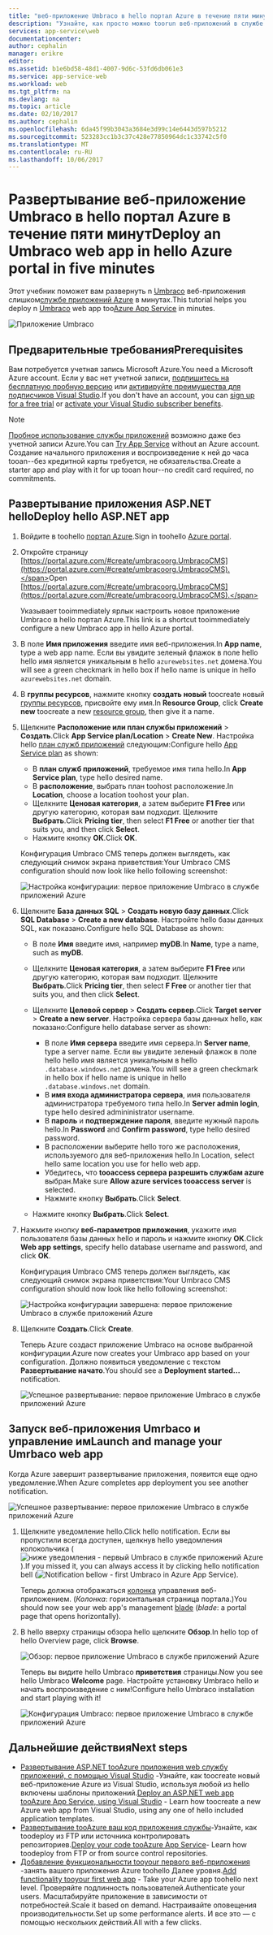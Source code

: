 ```yaml
---
title: "веб-приложение Umbraco в hello портал Azure в течение пяти минут aaaDeploy | Документы Microsoft"
description: "Узнайте, как просто можно toorun веб-приложений в службе приложений путем развертывания пример приложения ASP.NET. Кроме того, вы сможете быстро просмотреть результаты."
services: app-service\web
documentationcenter: 
author: cephalin
manager: erikre
editor: 
ms.assetid: b1e6bd58-48d1-4007-9d6c-53fd6db061e3
ms.service: app-service-web
ms.workload: web
ms.tgt_pltfrm: na
ms.devlang: na
ms.topic: article
ms.date: 02/10/2017
ms.author: cephalin
ms.openlocfilehash: 6da45f99b3043a3684e3d99c14e6443d597b5212
ms.sourcegitcommit: 523283cc1b3c37c428e77850964dc1c33742c5f0
ms.translationtype: MT
ms.contentlocale: ru-RU
ms.lasthandoff: 10/06/2017
---
```

# <a name="deploy-an-umbraco-web-app-in-hello-azure-portal-in-five-minutes"></a><span data-ttu-id="d9b11-104">Развертывание веб-приложение Umbraco в hello портал Azure в течение пяти минут</span><span class="sxs-lookup"><span data-stu-id="d9b11-104">Deploy an Umbraco web app in hello Azure portal in five minutes</span></span>

<span data-ttu-id="d9b11-105">Этот учебник поможет вам развернуть n [Umbraco](https://our.umbraco.org/) веб-приложения слишком[службе приложений Azure](../app-service/app-service-value-prop-what-is.md) в минутах.</span><span class="sxs-lookup"><span data-stu-id="d9b11-105">This tutorial helps you deploy n [Umbraco](https://our.umbraco.org/) web app too[Azure App Service](../app-service/app-service-value-prop-what-is.md) in minutes.</span></span>

![Приложение Umbraco](./media/app-service-web-get-started-dotnet-portal/defaultpage.png)

## <a name="prerequisites"></a><span data-ttu-id="d9b11-107">Предварительные требования</span><span class="sxs-lookup"><span data-stu-id="d9b11-107">Prerequisites</span></span>
<span data-ttu-id="d9b11-108">Вам потребуется учетная запись Microsoft Azure.</span><span class="sxs-lookup"><span data-stu-id="d9b11-108">You need a Microsoft Azure account.</span></span> <span data-ttu-id="d9b11-109">Если у вас нет учетной записи, [подпишитесь на бесплатную пробную версию](https://azure.microsoft.com/pricing/free-trial/?WT.mc_id=A261C142F) или [активируйте преимущества для подписчиков Visual Studio](https://azure.microsoft.com/pricing/member-offers/msdn-benefits-details/?WT.mc_id=A261C142F).</span><span class="sxs-lookup"><span data-stu-id="d9b11-109">If you don't have an account, you can [sign up for a free trial](https://azure.microsoft.com/pricing/free-trial/?WT.mc_id=A261C142F) or [activate your Visual Studio subscriber benefits](https://azure.microsoft.com/pricing/member-offers/msdn-benefits-details/?WT.mc_id=A261C142F).</span></span>

> [!NOTE]
> <span data-ttu-id="d9b11-110">[Пробное использование службы приложений](https://azure.microsoft.com/try/app-service/) возможно даже без учетной записи Azure.</span><span class="sxs-lookup"><span data-stu-id="d9b11-110">You can [Try App Service](https://azure.microsoft.com/try/app-service/) without an Azure account.</span></span> <span data-ttu-id="d9b11-111">Создание начального приложения и воспроизведение к ней до часа tooan--без кредитной карты требуется, не обязательства.</span><span class="sxs-lookup"><span data-stu-id="d9b11-111">Create a starter app and play with it for up tooan hour--no credit card required, no commitments.</span></span>
> 
> 

## <a name="deploy-hello-aspnet-app"></a><span data-ttu-id="d9b11-112">Развертывание приложения ASP.NET hello</span><span class="sxs-lookup"><span data-stu-id="d9b11-112">Deploy hello ASP.NET app</span></span>
1. <span data-ttu-id="d9b11-113">Войдите в toohello [портал Azure](https://portal.azure.com).</span><span class="sxs-lookup"><span data-stu-id="d9b11-113">Sign in toohello [Azure portal](https://portal.azure.com).</span></span>

2. <span data-ttu-id="d9b11-114">Откройте страницу [https://portal.azure.com/#create/umbracoorg.UmbracoCMS](https://portal.azure.com/#create/umbracoorg.UmbracoCMS).</span><span class="sxs-lookup"><span data-stu-id="d9b11-114">Open [https://portal.azure.com/#create/umbracoorg.UmbracoCMS](https://portal.azure.com/#create/umbracoorg.UmbracoCMS).</span></span>

    <span data-ttu-id="d9b11-115">Указывает tooimmediately ярлык настроить новое приложение Umbraco в hello портал Azure.</span><span class="sxs-lookup"><span data-stu-id="d9b11-115">This link is a shortcut tooimmediately configure a new Umbraco app in hello Azure portal.</span></span>

3. <span data-ttu-id="d9b11-116">В поле **Имя приложения** введите имя веб-приложения.</span><span class="sxs-lookup"><span data-stu-id="d9b11-116">In **App name**, type a web app name.</span></span> <span data-ttu-id="d9b11-117">Если вы увидите зеленый флажок в поле hello hello имя является уникальным в hello `azurewebsites.net` домена.</span><span class="sxs-lookup"><span data-stu-id="d9b11-117">You will see a green checkmark in hello box if hello name is unique in hello `azurewebsites.net` domain.</span></span>
   
5. <span data-ttu-id="d9b11-118">В **группы ресурсов**, нажмите кнопку **создать новый** toocreate новый [группы ресурсов](../azure-resource-manager/resource-group-overview.md), присвойте ему имя.</span><span class="sxs-lookup"><span data-stu-id="d9b11-118">In **Resource Group**, click **Create new** toocreate a new [resource group](../azure-resource-manager/resource-group-overview.md), then give it a name.</span></span>

7. <span data-ttu-id="d9b11-119">Щелкните **Расположение или план службы приложений** > **Создать**.</span><span class="sxs-lookup"><span data-stu-id="d9b11-119">Click **App Service plan/Location** > **Create New**.</span></span> <span data-ttu-id="d9b11-120">Настройка hello [план служб приложений](../app-service/azure-web-sites-web-hosting-plans-in-depth-overview.md) следующим:</span><span class="sxs-lookup"><span data-stu-id="d9b11-120">Configure hello [App Service plan](../app-service/azure-web-sites-web-hosting-plans-in-depth-overview.md) as shown:</span></span>

    - <span data-ttu-id="d9b11-121">В **план служб приложений**, требуемое имя типа hello.</span><span class="sxs-lookup"><span data-stu-id="d9b11-121">In **App Service plan**, type hello desired name.</span></span>
    - <span data-ttu-id="d9b11-122">В **расположение**, выбрать план toohost расположение.</span><span class="sxs-lookup"><span data-stu-id="d9b11-122">In **Location**, choose a location toohost your plan.</span></span>
    - <span data-ttu-id="d9b11-123">Щелкните **Ценовая категория**, а затем выберите **F1 Free** или другую категорию, которая вам подходит. Щелкните **Выбрать**.</span><span class="sxs-lookup"><span data-stu-id="d9b11-123">Click **Pricing tier**, then select **F1 Free** or another tier that suits you, and then click **Select**.</span></span>
    - <span data-ttu-id="d9b11-124">Нажмите кнопку **ОК**.</span><span class="sxs-lookup"><span data-stu-id="d9b11-124">Click **OK**.</span></span>

    <span data-ttu-id="d9b11-125">Конфигурация Umbraco CMS теперь должен выглядеть, как следующий снимок экрана приветствия:</span><span class="sxs-lookup"><span data-stu-id="d9b11-125">Your Umbraco CMS configuration should now look like hello following screenshot:</span></span>

    ![Настройка конфигурации: первое приложение Umbraco в службе приложений Azure](./media/app-service-web-get-started-dotnet-portal/configure-in-progress.png)

12. <span data-ttu-id="d9b11-127">Щелкните **База данных SQL** > **Создать новую базу данных**.</span><span class="sxs-lookup"><span data-stu-id="d9b11-127">Click **SQL Database** > **Create a new database**.</span></span> <span data-ttu-id="d9b11-128">Настройте hello базы данных SQL, как показано.</span><span class="sxs-lookup"><span data-stu-id="d9b11-128">Configure hello SQL Database as shown:</span></span>

    - <span data-ttu-id="d9b11-129">В поле **Имя** введите имя, например **myDB**.</span><span class="sxs-lookup"><span data-stu-id="d9b11-129">In **Name**, type a name, such as **myDB**.</span></span>
    - <span data-ttu-id="d9b11-130">Щелкните **Ценовая категория**, а затем выберите **F1 Free** или другую категорию, которая вам подходит. Щелкните **Выбрать**.</span><span class="sxs-lookup"><span data-stu-id="d9b11-130">Click **Pricing tier**, then select **F Free** or another tier that suits you, and then click **Select**.</span></span>
    - <span data-ttu-id="d9b11-131">Щелкните **Целевой сервер** > **Создать сервер**.</span><span class="sxs-lookup"><span data-stu-id="d9b11-131">Click **Target server** > **Create a new server**.</span></span> <span data-ttu-id="d9b11-132">Настройка сервера базы данных hello, как показано:</span><span class="sxs-lookup"><span data-stu-id="d9b11-132">Configure hello database server as shown:</span></span>

        - <span data-ttu-id="d9b11-133">В поле **Имя сервера** введите имя сервера.</span><span class="sxs-lookup"><span data-stu-id="d9b11-133">In **Server name**, type a server name.</span></span> <span data-ttu-id="d9b11-134">Если вы увидите зеленый флажок в поле hello hello имя является уникальным в hello `.database.windows.net` домена.</span><span class="sxs-lookup"><span data-stu-id="d9b11-134">You will see a green checkmark in hello box if hello name is unique in hello `.database.windows.net` domain.</span></span>
        - <span data-ttu-id="d9b11-135">В **имя входа администратора сервера**, имя пользователя администратора требуемого типа hello.</span><span class="sxs-lookup"><span data-stu-id="d9b11-135">In **Server admin login**, type hello desired admininistrator username.</span></span>
        - <span data-ttu-id="d9b11-136">В **пароль** и **подтверждение пароля**, введите нужный пароль hello.</span><span class="sxs-lookup"><span data-stu-id="d9b11-136">In **Password** and **Confirm password**, type hello desired password.</span></span>
        - <span data-ttu-id="d9b11-137">В расположении выберите hello того же расположения, используемого для веб-приложения hello.</span><span class="sxs-lookup"><span data-stu-id="d9b11-137">In Location, select hello same location you use for hello web app.</span></span>
        - <span data-ttu-id="d9b11-138">Убедитесь, что **tooaccess сервера разрешить службам azure** выбран.</span><span class="sxs-lookup"><span data-stu-id="d9b11-138">Make sure **Allow azure services tooaccess server** is selected.</span></span>
        - <span data-ttu-id="d9b11-139">Нажмите кнопку **Выбрать**.</span><span class="sxs-lookup"><span data-stu-id="d9b11-139">Click **Select**.</span></span>
    
    - <span data-ttu-id="d9b11-140">Нажмите кнопку **Выбрать**.</span><span class="sxs-lookup"><span data-stu-id="d9b11-140">Click **Select**.</span></span>

13. <span data-ttu-id="d9b11-141">Нажмите кнопку **веб-параметров приложения**, укажите имя пользователя базы данных hello и пароль и нажмите кнопку **ОК**.</span><span class="sxs-lookup"><span data-stu-id="d9b11-141">Click **Web app settings**, specify hello database username and password, and click **OK**.</span></span>

    <span data-ttu-id="d9b11-142">Конфигурация Umbraco CMS теперь должен выглядеть, как следующий снимок экрана приветствия:</span><span class="sxs-lookup"><span data-stu-id="d9b11-142">Your Umbraco CMS configuration should now look like hello following screenshot:</span></span>

    ![Настройка конфигурации завершена: первое приложение Umbraco в службе приложений Azure](./media/app-service-web-get-started-dotnet-portal/configure-complete.png)

14. <span data-ttu-id="d9b11-144">Щелкните **Создать**.</span><span class="sxs-lookup"><span data-stu-id="d9b11-144">Click **Create**.</span></span>
    
    <span data-ttu-id="d9b11-145">Теперь Azure создаст приложение Umbraco на основе выбранной конфигурации.</span><span class="sxs-lookup"><span data-stu-id="d9b11-145">Azure now creates your Umbraco app based on your configuration.</span></span> <span data-ttu-id="d9b11-146">Должно появиться уведомление с текстом **Развертывание начато**.</span><span class="sxs-lookup"><span data-stu-id="d9b11-146">You should see a **Deployment started...** notification.</span></span>

    ![Успешное развертывание: первое приложение Umbraco в службе приложений Azure](./media/app-service-web-get-started-dotnet-portal/deployment-started.png)
   
## <a name="launch-and-manage-your-umrbaco-web-app"></a><span data-ttu-id="d9b11-148">Запуск веб-приложения Umrbaco и управление им</span><span class="sxs-lookup"><span data-stu-id="d9b11-148">Launch and manage your Umrbaco web app</span></span>

<span data-ttu-id="d9b11-149">Когда Azure завершит развертывание приложения, появится еще одно уведомление.</span><span class="sxs-lookup"><span data-stu-id="d9b11-149">When Azure completes app deployment you see another notification.</span></span>

![Успешное развертывание: первое приложение Umbraco в службе приложений Azure](./media/app-service-web-get-started-dotnet-portal/deployment-succeeded.png)

1. <span data-ttu-id="d9b11-151">Щелкните уведомление hello.</span><span class="sxs-lookup"><span data-stu-id="d9b11-151">Click hello notification.</span></span> <span data-ttu-id="d9b11-152">Если вы пропустили всегда доступен, щелкнув hello уведомления колокольчика (![ниже уведомления - первый Umbraco в службе приложений Azure](./media/app-service-web-get-started-dotnet-portal/notification.png)).</span><span class="sxs-lookup"><span data-stu-id="d9b11-152">If you missed it, you can always access it by clicking hello notification bell (![Notification bellow - first Umbraco in Azure App Service](./media/app-service-web-get-started-dotnet-portal/notification.png)).</span></span>

    <span data-ttu-id="d9b11-153">Теперь должна отображаться [колонка](../azure-resource-manager/resource-group-portal.md#manage-resources) управления веб-приложением. (*Колонка*: горизонтальная страница портала.)</span><span class="sxs-lookup"><span data-stu-id="d9b11-153">You should now see your web app's management [blade](../azure-resource-manager/resource-group-portal.md#manage-resources) (*blade*: a portal page that opens horizontally).</span></span>

3. <span data-ttu-id="d9b11-154">В hello вверху страницы обзора hello щелкните **Обзор**.</span><span class="sxs-lookup"><span data-stu-id="d9b11-154">In hello top of hello Overview page, click **Browse**.</span></span>
   
    ![Обзор: первое приложение Umbraco в службе приложений Azure](./media/app-service-web-get-started-dotnet-portal/browse.png)

    <span data-ttu-id="d9b11-156">Теперь вы видите hello Umbraco **приветствия** страницы.</span><span class="sxs-lookup"><span data-stu-id="d9b11-156">Now you see hello Umbraco **Welcome** page.</span></span> <span data-ttu-id="d9b11-157">Настройте установку Umbraco hello и начать воспроизведение с ним!</span><span class="sxs-lookup"><span data-stu-id="d9b11-157">Configure hello Umbraco installation and start playing with it!</span></span>

    ![Конфигурация Umbraco: первое приложение Umbraco в службе приложений Azure](./media/app-service-web-get-started-dotnet-portal/umbraco-config.png)
    
## <a name="next-steps"></a><span data-ttu-id="d9b11-159">Дальнейшие действия</span><span class="sxs-lookup"><span data-stu-id="d9b11-159">Next steps</span></span>
* <span data-ttu-id="d9b11-160">[Развертывание ASP.NET tooAzure приложения web службу приложений, с помощью Visual Studio](app-service-web-get-started-dotnet.md) -Узнайте, как toocreate новый веб-приложение Azure из Visual Studio, используя любой из hello включены шаблоны приложений.</span><span class="sxs-lookup"><span data-stu-id="d9b11-160">[Deploy an ASP.NET web app tooAzure App Service, using Visual Studio](app-service-web-get-started-dotnet.md) - Learn how toocreate a new Azure web app from Visual Studio, using any one of hello included application templates.</span></span>
* <span data-ttu-id="d9b11-161">[Развертывание tooAzure ваш код приложения службы](web-sites-deploy.md)-Узнайте, как toodeploy из FTP или источника контролировать репозиториев.</span><span class="sxs-lookup"><span data-stu-id="d9b11-161">[Deploy your code tooAzure App Service](web-sites-deploy.md)- Learn how toodeploy from FTP or from source control repositories.</span></span>
* <span data-ttu-id="d9b11-162">[Добавление функциональности tooyour первого веб-приложения](app-service-web-get-started-2.md) -занять вашего приложения Azure toohello Далее уровня.</span><span class="sxs-lookup"><span data-stu-id="d9b11-162">[Add functionality tooyour first web app](app-service-web-get-started-2.md) - Take your Azure app toohello next level.</span></span> <span data-ttu-id="d9b11-163">Проверяйте подлинность пользователей.</span><span class="sxs-lookup"><span data-stu-id="d9b11-163">Authenticate your users.</span></span> <span data-ttu-id="d9b11-164">Масштабируйте приложение в зависимости от потребностей.</span><span class="sxs-lookup"><span data-stu-id="d9b11-164">Scale it based on demand.</span></span> <span data-ttu-id="d9b11-165">Настраивайте оповещения производительности.</span><span class="sxs-lookup"><span data-stu-id="d9b11-165">Set up some performance alerts.</span></span> <span data-ttu-id="d9b11-166">И все это — с помощью нескольких действий.</span><span class="sxs-lookup"><span data-stu-id="d9b11-166">All with a few clicks.</span></span>
